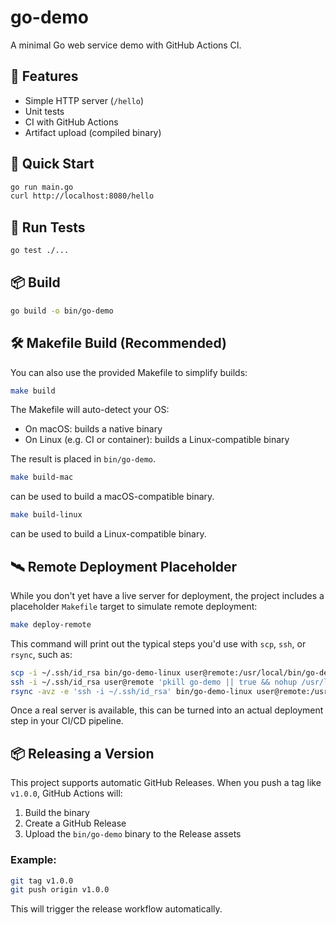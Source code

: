 # go-demo

A minimal Go web service demo with GitHub Actions CI.

## 🔧 Features

- Simple HTTP server (`/hello`)
- Unit tests
- CI with GitHub Actions
- Artifact upload (compiled binary)

## 🚀 Quick Start

```bash
go run main.go
curl http://localhost:8080/hello
```

## 🧪 Run Tests

```bash
go test ./...
```

## 📦 Build

```bash
go build -o bin/go-demo
```

## 🛠 Makefile Build (Recommended)

You can also use the provided Makefile to simplify builds:

```bash
make build
```

The Makefile will auto-detect your OS:

- On macOS: builds a native binary
- On Linux (e.g. CI or container): builds a Linux-compatible binary

The result is placed in `bin/go-demo`.

```bash
make build-mac
```

can be used to build a macOS-compatible binary.

```bash
make build-linux
```

can be used to build a Linux-compatible binary.

## 🛰 Remote Deployment Placeholder

While you don't yet have a live server for deployment, the project includes a placeholder `Makefile` target to simulate remote deployment:

```bash
make deploy-remote
```

This command will print out the typical steps you'd use with `scp`, `ssh`, or `rsync`, such as:

```bash
scp -i ~/.ssh/id_rsa bin/go-demo-linux user@remote:/usr/local/bin/go-demo
ssh -i ~/.ssh/id_rsa user@remote 'pkill go-demo || true && nohup /usr/local/bin/go-demo &'
rsync -avz -e 'ssh -i ~/.ssh/id_rsa' bin/go-demo-linux user@remote:/usr/local/bin/go-demo
```

Once a real server is available, this can be turned into an actual deployment step in your CI/CD pipeline.

## 📦 Releasing a Version

This project supports automatic GitHub Releases. When you push a tag like `v1.0.0`, GitHub Actions will:

1. Build the binary
2. Create a GitHub Release
3. Upload the `bin/go-demo` binary to the Release assets

### Example:

```bash
git tag v1.0.0
git push origin v1.0.0
```

This will trigger the release workflow automatically.
